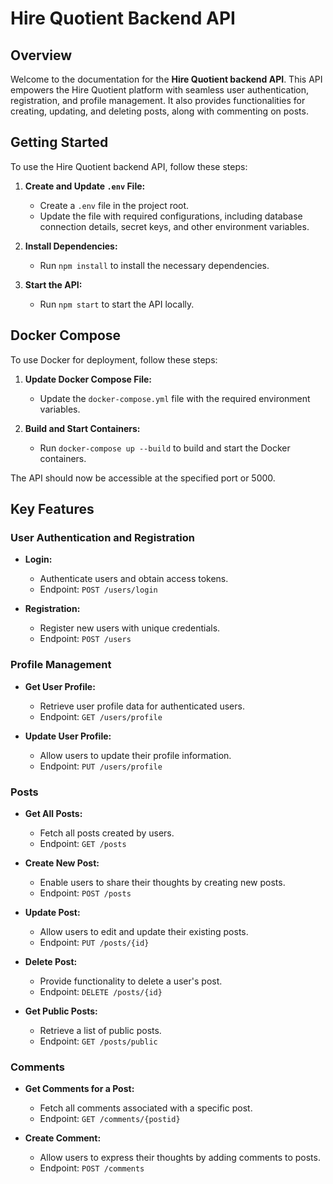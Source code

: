 # Hire Quotient Backend API

## Overview

Welcome to the documentation for the **Hire Quotient backend API**. This API empowers the Hire Quotient platform with seamless user authentication, registration, and profile management. It also provides functionalities for creating, updating, and deleting posts, along with commenting on posts.


## Getting Started

To use the Hire Quotient backend API, follow these steps:

1. **Create and Update `.env` File:**
   - Create a `.env` file in the project root.
   - Update the file with required configurations, including database connection details, secret keys, and other environment variables.

2. **Install Dependencies:**
   - Run `npm install` to install the necessary dependencies.

3. **Start the API:**
   - Run `npm start` to start the API locally.

## Docker Compose

To use Docker for deployment, follow these steps:

1. **Update Docker Compose File:**
   - Update the `docker-compose.yml` file with the required environment variables.

2. **Build and Start Containers:**
   - Run `docker-compose up --build` to build and start the Docker containers.

The API should now be accessible at the specified port or 5000.

## Key Features

### User Authentication and Registration

- **Login:**
  - Authenticate users and obtain access tokens.
  - Endpoint: `POST /users/login`

- **Registration:**
  - Register new users with unique credentials.
  - Endpoint: `POST /users`

### Profile Management

- **Get User Profile:**
  - Retrieve user profile data for authenticated users.
  - Endpoint: `GET /users/profile`

- **Update User Profile:**
  - Allow users to update their profile information.
  - Endpoint: `PUT /users/profile`

### Posts

- **Get All Posts:**
  - Fetch all posts created by users.
  - Endpoint: `GET /posts`

- **Create New Post:**
  - Enable users to share their thoughts by creating new posts.
  - Endpoint: `POST /posts`

- **Update Post:**
  - Allow users to edit and update their existing posts.
  - Endpoint: `PUT /posts/{id}`

- **Delete Post:**
  - Provide functionality to delete a user's post.
  - Endpoint: `DELETE /posts/{id}`

- **Get Public Posts:**
  - Retrieve a list of public posts.
  - Endpoint: `GET /posts/public`

### Comments

- **Get Comments for a Post:**
  - Fetch all comments associated with a specific post.
  - Endpoint: `GET /comments/{postid}`

- **Create Comment:**
  - Allow users to express their thoughts by adding comments to posts.
  - Endpoint: `POST /comments`


